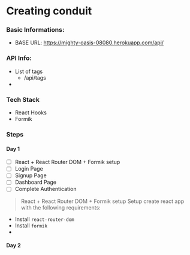 # Creating conduit

### Basic Informations:

- BASE URL: https://mighty-oasis-08080.herokuapp.com/api/

### API Info:

- List of tags
  - /api/tags
-

### Tech Stack

- React Hooks
- Formik

### Steps

#### Day 1

- [ ] React + React Router DOM + Formik setup
- [ ] Login Page
- [ ] Signup Page
- [ ] Dashboard Page
- [ ] Complete Authentication

> React + React Router DOM + Formik setup
> Setup create react app with the following requirements:

- Install `react-router-dom`
- Install `formik`
-

#### Day 2
